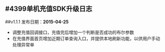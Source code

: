 #4399单机充值SDK升级日志
-----------------------

##v1.1.1
发布日期：__2015-04-25__ 
- 调整充值回调接口，充值完后增加一个判断是否成功的布尔参数
- 在充值界面首页增加近期订单查询入口，并提供本地刷新功能，以供用户手动处理异常单

